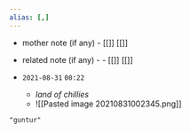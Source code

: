 ```yaml
---
alias: [,]
---
```

- mother note (if any)
		- [[]] [[]]
- related note (if any) -
		- [[]] [[]]


- `2021-08-31`  `00:22`
	- *land of chillies*
	- ![[Pasted image 20210831002345.png]]
```query
"guntur"
```